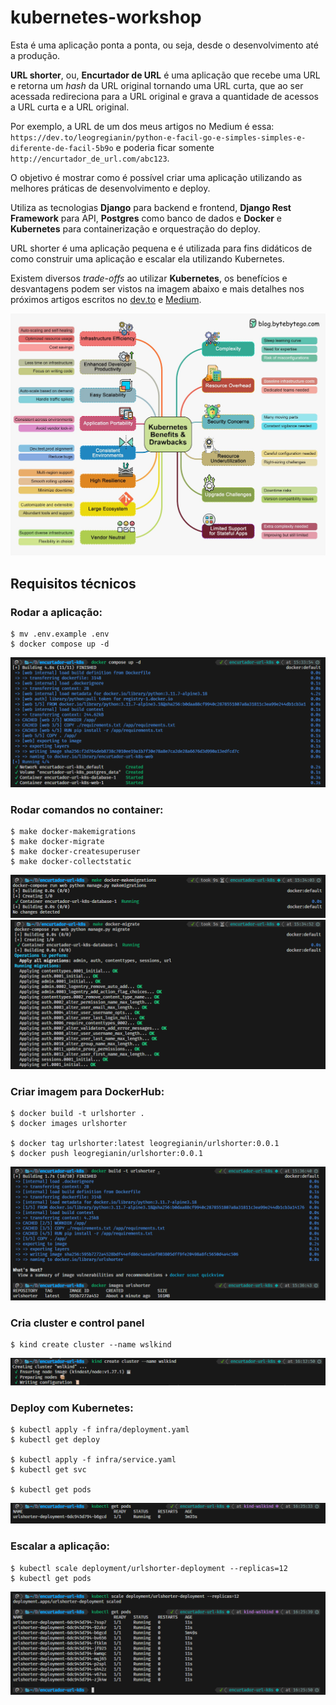 # kubernetes-workshop

Esta é uma aplicação ponta a ponta, ou seja, desde o desenvolvimento até a produção.

**URL shorter**, ou, **Encurtador de URL** é uma aplicação que recebe uma URL e retorna um *hash* da URL original tornando uma URL curta, que ao ser acessada redireciona para a URL original e grava a quantidade de acessos a URL curta e a URL original.

Por exemplo, a URL de um dos meus artigos no Medium é essa: `https://dev.to/leogregianin/python-e-facil-go-e-simples-simples-e-diferente-de-facil-5b9o` e poderia ficar somente `http://encurtador_de_url.com/abc123`.

O objetivo é mostrar como é possível criar uma aplicação utilizando as melhores práticas de desenvolvimento e deploy.

Utiliza as tecnologias **Django** para backend e frontend, **Django Rest Framework** para API, **Postgres** como banco de dados e **Docker** e **Kubernetes** para containerização e orquestração do deploy.

URL shorter é uma aplicação pequena e é utilizada para fins didáticos de como construir uma aplicação e escalar ela utilizando Kubernetes.

Existem diversos *trade-offs* ao utilizar **Kubernetes**, os benefícios e desvantagens podem ser vistos na imagem abaixo e mais detalhes nos próximos artigos escritos no [dev.to](https://dev.to/leogregianin) e [Medium](https://medium.com/@leogregianin).

![Kubernetes](docs/k8s_benefits.jpg)


## Requisitos técnicos

### Rodar a aplicação:
    $ mv .env.example .env
    $ docker compose up -d

![docker compose up](docs/docker_compose_up.png)

### Rodar comandos no container:
    $ make docker-makemigrations
    $ make docker-migrate
    $ make docker-createsuperuser
    $ make docker-collectstatic

![docker makemigrations](docs/docker_makemigrations.png)
![docker migrate](docs/docker_migrate.png)

### Criar imagem para DockerHub:
    $ docker build -t urlshorter .
    $ docker images urlshorter

    $ docker tag urlshorter:latest leogregianin/urlshorter:0.0.1
    $ docker push leogregianin/urlshorter:0.0.1

![docker build](docs/docker_build.png)


### Cria cluster e control panel
    $ kind create cluster --name wslkind

![kind control panel](docs/kind-control-panel.png)


### Deploy com Kubernetes:
    $ kubectl apply -f infra/deployment.yaml
    $ kubectl get deploy

    $ kubectl apply -f infra/service.yaml
    $ kubectl get svc

    $ kubectl get pods
![k8s one pod](docs/k8s-pod_one.png)

### Escalar a aplicação:
    $ kubectl scale deployment/urlshorter-deployment --replicas=12
    $ kubectl get pods

![k8s scale](docs/k8s-replicas.png)
